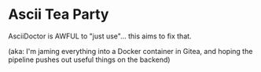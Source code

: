 Ascii Tea Party
===============
AsciiDoctor is AWFUL to "just use"... this aims to fix that.

(aka: I'm jaming everything into a Docker container in Gitea, and hoping the pipeline pushes out useful things on the backend)
